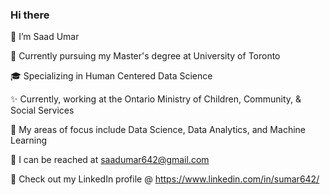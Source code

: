 ### Hi there 

<!--
**sumar001/sumar001** is a ✨ _special_ ✨ repository because its `README.md` (this file) appears on your GitHub profile.

Here are some ideas to get you started:
-->
👋 I’m Saad Umar

🏫 Currently pursuing my Master's degree at University of Toronto

🎓 Specializing in Human Centered Data Science

✨ Currently, working at the Ontario Ministry of Children, Community, & Social Services

🧐 My areas of focus include Data Science, Data Analytics, and Machine Learning

📩 I can be reached at saadumar642@gmail.com

🔗 Check out my LinkedIn profile @ https://www.linkedin.com/in/sumar642/
